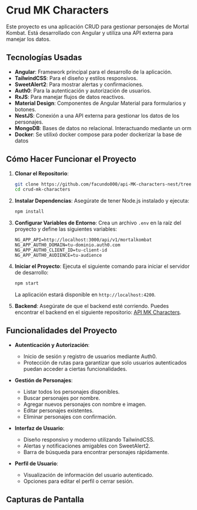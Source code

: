 # Crud MK Characters

Este proyecto es una aplicación CRUD para gestionar personajes de Mortal Kombat. Está desarrollado con Angular y utiliza una API externa para manejar los datos.

## Tecnologías Usadas

- **Angular**: Framework principal para el desarrollo de la aplicación.
- **TailwindCSS**: Para el diseño y estilos responsivos.
- **SweetAlert2**: Para mostrar alertas y confirmaciones.
- **Auth0**: Para la autenticación y autorización de usuarios.
- **RxJS**: Para manejar flujos de datos reactivos.
- **Material Design**: Componentes de Angular Material para formularios y botones.
- **NestJS**: Conexión a una API externa para gestionar los datos de los personajes.
- **MongoDB**: Bases de datos no relacional. Interactuando mediante un orm
- **Docker**: Se utilixó docker compose para poder dockerizar la base de datos

## Cómo Hacer Funcionar el Proyecto

1. **Clonar el Repositorio**:
   ```bash
   git clone https://github.com/facundo000/api-MK-characters-nest/tree/characters-nest-v2
   cd crud-mk-characters
   ```

2. **Instalar Dependencias**:
   Asegúrate de tener Node.js instalado y ejecuta:
   ```bash
   npm install
   ```

3. **Configurar Variables de Entorno**:
   Crea un archivo `.env` en la raíz del proyecto y define las siguientes variables:
   ```env
   NG_APP_API=http://localhost:3000/api/v1/mortalkombat
   NG_APP_AUTH0_DOMAIN=tu-dominio.auth0.com
   NG_APP_AUTH0_CLIENT_ID=tu-client-id
   NG_APP_AUTH0_AUDIENCE=tu-audience
   ```

4. **Iniciar el Proyecto**:
   Ejecuta el siguiente comando para iniciar el servidor de desarrollo:
   ```bash
   npm start
   ```
   La aplicación estará disponible en `http://localhost:4200`.

5. **Backend**:
   Asegúrate de que el backend esté corriendo. Puedes encontrar el backend en el siguiente repositorio: [API MK Characters](https://github.com/facundo000/api-MK-characters-nest/tree/characters-nest-v2).

## Funcionalidades del Proyecto

- **Autenticación y Autorización**:
  - Inicio de sesión y registro de usuarios mediante Auth0.
  - Protección de rutas para garantizar que solo usuarios autenticados puedan acceder a ciertas funcionalidades.

- **Gestión de Personajes**:
  - Listar todos los personajes disponibles.
  - Buscar personajes por nombre.
  - Agregar nuevos personajes con nombre e imagen.
  - Editar personajes existentes.
  - Eliminar personajes con confirmación.

- **Interfaz de Usuario**:
  - Diseño responsivo y moderno utilizando TailwindCSS.
  - Alertas y notificaciones amigables con SweetAlert2.
  - Barra de búsqueda para encontrar personajes rápidamente.

- **Perfil de Usuario**:
  - Visualización de información del usuario autenticado.
  - Opciones para editar el perfil o cerrar sesión.

## Capturas de Pantalla


